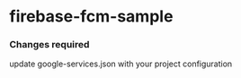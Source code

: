 # firebase-fcm-sample
### Changes required
update google-services.json with your project configuration
